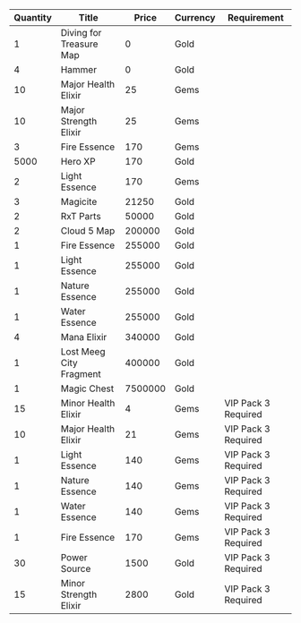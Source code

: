 | Quantity | Title | Price | Currency |  Requirement |
| -------- | ----- | ----- | -------- |  ----------- |
| 1 | Diving for Treasure Map | 0 | Gold |  |
| 4 | Hammer | 0 | Gold |  |
| 10 | Major Health Elixir | 25 | Gems |  |
| 10 | Major Strength Elixir | 25 | Gems |  |
| 3 | Fire Essence | 170 | Gems |  |
| 5000 | Hero XP | 170 | Gold |  |
| 2 | Light Essence | 170 | Gems |  |
| 3 | Magicite | 21250 | Gold |  |
| 2 | RxT Parts | 50000 | Gold |  |
| 2 | Cloud 5 Map | 200000 | Gold |  |
| 1 | Fire Essence | 255000 | Gold |  |
| 1 | Light Essence | 255000 | Gold |  |
| 1 | Nature Essence | 255000 | Gold |  |
| 1 | Water Essence | 255000 | Gold |  |
| 4 | Mana Elixir | 340000 | Gold |  |
| 1 | Lost Meeg City Fragment | 400000 | Gold |  |
| 1 | Magic Chest | 7500000 | Gold |  |
| 15 | Minor Health Elixir | 4 | Gems | VIP Pack 3 Required |
| 10 | Major Health Elixir | 21 | Gems | VIP Pack 3 Required |
| 1 | Light Essence | 140 | Gems | VIP Pack 3 Required |
| 1 | Nature Essence | 140 | Gems | VIP Pack 3 Required |
| 1 | Water Essence | 140 | Gems | VIP Pack 3 Required |
| 1 | Fire Essence | 170 | Gems | VIP Pack 3 Required |
| 30 | Power Source | 1500 | Gold | VIP Pack 3 Required |
| 15 | Minor Strength Elixir | 2800 | Gold | VIP Pack 3 Required |
